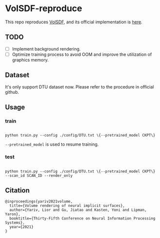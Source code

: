 # VolSDF-reproduce

This repo reproduces [VolSDF](https://arxiv.org/abs/2106.12052), and its official implementation is [here](https://github.com/lioryariv/volsdf).

## TODO

- [ ] Implement background rendering.
- [ ] Optimize training process to avoid OOM and improve the utilization of graphics memory.

## Dataset 

It's only support DTU dataset now.
Please refer to the procedure in official github.

## Usage

### train

```shell

python train.py --config ./config/DTU.txt \{--pretrained_model CKPT\}

```

`--pretrained_model` is used to resume training.

### test

```shell

python train.py --config ./config/DTU.txt \{--pretrained_model CKPT\} --scan_id SCAN_ID --render_only

```

## Citation

```
@inproceedings{yariv2021volume,
  title={Volume rendering of neural implicit surfaces},
  author={Yariv, Lior and Gu, Jiatao and Kasten, Yoni and Lipman, Yaron},
  booktitle={Thirty-Fifth Conference on Neural Information Processing Systems},
  year={2021}
}
```
